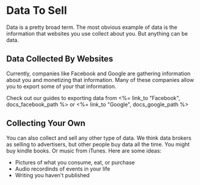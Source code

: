 # Data To Sell

Data is a pretty broad term. The most obvious example of data is the information that websites you use collect about you. But anything can be data.

## Data Collected By Websites

Currently, companies like Facebook and Google are gathering information about you and monetizing that information. Many of these companies allow you to export some of your that information.

Check out our guides to exporting data from <%= link_to "Facebook", docs_facebook_path %> or <%= link_to "Google", docs_google_path %>

## Collecting Your Own

You can also collect and sell any other type of data. We think data brokers as selling to advertisers, but other people buy data all the time. You might buy kindle books. Or music from iTunes. Here are some ideas:

*   Pictures of what you consume, eat, or purchase
*   Audio recordinds of events in your life
*   Writing you haven't published
